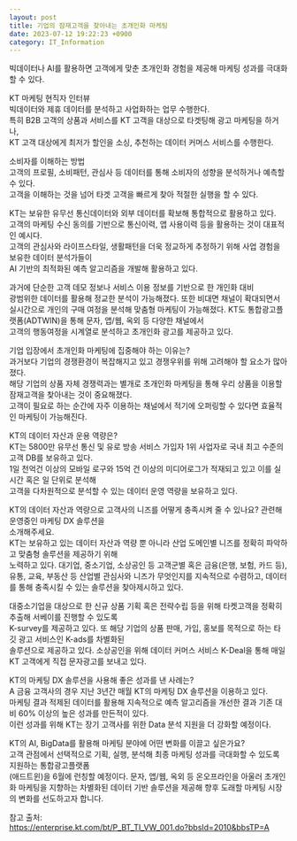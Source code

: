 ```yaml
---
layout: post
title: 기업의 잠재고객을 찾아내는 초개인화 마케팅
date: 2023-07-12 19:22:23 +0900
category: IT_Information
---
```

빅데이터나 AI를 활용하면 고객에게 맞춘 초개인화 경험을 제공해 마케팅 성과를 극대화 할 수 있다.  
  
KT 마케팅 현직자 인터뷰  
빅데이터와 제휴 데이터를 분석하고 사업화하는 업무 수행한다.  
특히 B2B 고객의 상품과 서비스를 KT 고객을 대상으로 타겟팅해 광고 마케팅을 하거나,  
KT 고객 대상에게 최저가 할인을 소싱, 추천하는 데이터 커머스 서비스를 수행한다.   

소비자를 이해하는 방법  
고객의 프로필, 소비패턴, 관심사 등 데이터를 통해 소비자의 성향을 분석하거나 예측할 수 있다.  
고객을 이해하는 것을 넘어 타겟 고객을 빠르게 찾아 적절한 실행을 할 수 있다.  

KT는 보유한 유무선 통신데이터와 외부 데이터를 확보해 통합적으로 활용하고 있다.  
고객의 마케팅 수신 동의를 기반으로 통신이력, 앱 사용이력 등을 활용하는 것이 대표적인 예시다.  
고객의 관심사와 라이프스타일, 생활패턴을 더욱 정교하게 추정하기 위해 사업 경험을 보유한 데이터 분석가들이  
AI 기반의 최적화된 예측 알고리즘을 개발해 활용하고 있다.  
  
과거에 단순한 고객 데모 정보나 서비스 이용 정보를 기반으로 한 개인화 대비  
광범위한 데이터를 활용해 정교한 분석이 가능해졌다.  또한 비대면 채널이 확대되면서 실시간으로 개인의 구매 여정을  분석해 맞춤형 마케팅이 가능해졌다.  KT도 통합광고플랫폼(ADTWIN)을 통해 문자, 앱/웹, 옥외 등 다양한 채널에서  
고객의 행동여정을 시계열로 분석하고 초개인화 광고를 제공하고 있다.  
  
기업 입장에서 초개인화 마케팅에 집중해야 하는 이유는?  
과거보다 기업의 경쟁환경이 복잡해지고 있고 경쟁우위를 위해 고려해야 할 요소가 많아졌다.  
해당 기업의 상품 자체 경쟁력과는 별개로 초개인화 마케팅을 통해 우리 상품을 이용할 잠재고객을 찾아내는 것이 중요해졌다.  
고객이 필요로 하는 순간에 자주 이용하는 채널에서 적기에 오퍼링할 수 있다면 효율적인 마케팅이 가능해진다.  
  
KT의 데이터 자산과 운용 역량은?  
KT는 5800만 유무선 통신 및 유로 방송 서비스 가입자 1위 사업자로 국내 최고 수준의 고객 DB를 보유하고 있다.  
1일 천억건 이상의 모바일 로구와 15억 건 이상의 미디어로그가 적재되고 있고 이를 실시간 혹은 일 단위로 분석해  
고객을 다차원적으로 분석할 수 있는 데이터 운영 역량을 보유하고 있다.  
  
KT의 데이터 자산과 역량으로 고객사의 니즈를 어떻게 충족시켜 줄 수 있나요? 관련해 운영중인 마케팅 DX 솔루션을  
소개해주세요.  
KT는 보유하고 있는 데이터 자산과 역량 뿐 아니라 산업 도메인별 니즈를 정확히 파악하고 맞춤형 솔루션을 제공하기 위해  
노력하고 있다. 대기업, 중소기업, 소상공인 등 고객군별 혹은 금융(은행, 보험, 카드 등), 유통, 교육, 부동산 등 산업별 관심사와 니즈가 무엇인지를 지속적으로 수렴하고, 데이터를 통해 충족시킬 수 있는 솔루션을 찾아제시하고 있다.  
  
대중소기업을 대상으로 한 신규 상품 기획 혹은 전략수립 등을 위해 타켓고객을 정확히 추출해 서베이를 진행할 수 있도록  
K-survey를 제공하고 있다. 또 해당 기업의 상품 판매, 가입, 홍보를 목적으로 하는 타깃 광고 서비스인 K-ads를 차별화된  
솔루션으로 제공하고 있다. 소상공인을 위해 데이터 커머스 서비스 K-Deal을 통해 매일 KT 고객에게 직접 문자광고를 보내고 있다.  
  
KT의 마케팅 DX 솔루션을 사용해 좋은 성과를 낸 사례는?  
A 금융 고객사의 경우 지난 3년간 매월 KT의 마케팅 DX 솔루션을 이용하고 있다.  
마케팅 결과 적제된 데이터를 활용해 지속적으로 예측 알고리즘을 개선한 결과 기존 대비 60% 이상의 높은 성과를 만든적이 있다.  
이런 성과를 위해 KT는 장기 고객사를 위한 Data 분석 지원을 더 강화할 예정이다.  
  
KT의 AI, BigData를 활용해 마케팅 분야에 어떤 변화를 이끌고 싶은가요?  
고객 관점에서 선택적으로 기획, 실행, 분석해 최종 마케팅 성과를 극대화할 수 있도록 지원하는 통합광고플랫폼  
(애드트윈)을 6월에 런칭할 예정이다. 문자, 앱/웹, 옥외 등 온오프라인을 아울러 초개인화 마케팅을 지향하는 차별화된   데이터 기반 솔루션을 제공해 향후 도래할 마케팅 시장의 변화를 선도하고자 합니다.  
  
참고 출처:  
https://enterprise.kt.com/bt/P_BT_TI_VW_001.do?bbsId=2010&bbsTP=A  